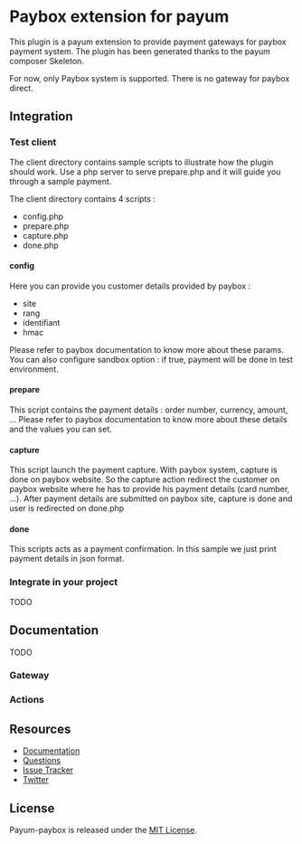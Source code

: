 # Paybox extension for payum

This plugin is a payum extension to provide payment gateways for paybox payment system.
The plugin has been generated thanks to the payum composer Skeleton. 

For now, only Paybox system is supported. There is no gateway for paybox direct.

## Integration
### Test client
The client directory contains sample scripts to illustrate how the plugin should work.
Use a php server to serve prepare.php and it will guide you through a sample payment.

The client directory contains 4 scripts :
* config.php
* prepare.php
* capture.php
* done.php

#### config
Here you can provide you customer details provided by paybox :
* site
* rang
* identifiant
* hmac

Please refer to paybox documentation to know more about these params.
You can also configure sandbox option : if true, payment will be done in test environment.

#### prepare
This script contains the payment details : order number, currency, amount, ...
Please refer to paybox documentation to know more about these details and the values you can set.

#### capture
This script launch the payment capture.
With paybox system, capture is done on paybox website. So the capture action redirect the customer on paybox website where he has to provide his payment details (card number, ...). After payment details are submitted on paybox site, capture is done and user is redirected on done.php

#### done
This scripts acts as a payment confirmation. In this sample we just print payment details in json format.

### Integrate in your project
TODO

## Documentation

TODO
### Gateway

### Actions


## Resources

* [Documentation](https://github.com/Payum/Payum/blob/master/src/Payum/Core/Resources/docs/index.md)
* [Questions](http://stackoverflow.com/questions/tagged/payum)
* [Issue Tracker](https://github.com/Payum/Payum/issues)
* [Twitter](https://twitter.com/payumphp)

## License

Payum-paybox is released under the [MIT License](LICENSE).
